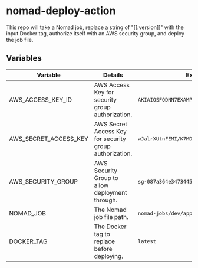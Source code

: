 # nomad-deploy-action

This repo will take a Nomad job, replace a string of "[[.version]]" with the input Docker tag, authorize itself with an AWS security group, and deploy the job file.

## Variables

| Variable              | Details                                                 | Example                                    |
|-----------------------|---------------------------------------------------------|--------------------------------------------|
| AWS_ACCESS_KEY_ID     | AWS Access Key for security group authorization.        | `AKIAIOSFODNN7EXAMPLE`                     |
| AWS_SECRET_ACCESS_KEY | AWS Secret Access Key for security group authorization. | `wJalrXUtnFEMI/K7MDENG/bPxRfiCYEXAMPLEKEY` |
| AWS_SECURITY_GROUP    | AWS Security Group to allow deployment through.         | `sg-087a364e3473445852`                    |
| NOMAD_JOB             | The Nomad job file path.                                | `nomad-jobs/dev/app.nomad`                 |
| DOCKER_TAG            | The Docker tag to replace before deploying.             | `latest`                                   |
